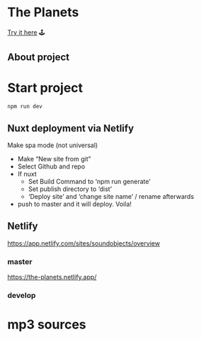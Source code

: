 # The Planets
[Try it here](https://the-planets.netlify.app/) 🕹

## About project

# Start project
```
npm run dev
```

## Nuxt deployment via Netlify
Make spa mode (not universal)

* Make “New site from git”
* Select Github and repo
* If nuxt
    * Set Build Command to ‘npm run generate’
    * Set publish directory to ‘dist’
    * ‘Deploy site’ and ‘change site name’ / rename afterwards
* push to master and it will deploy. Voila!

## Netlify
https://app.netlify.com/sites/soundobjects/overview

### master
https://the-planets.netlify.app/

### develop


# mp3 sources



<!--

Related project of mine
dev-konrad/misc/3DSceneAndControls

Mercury
https://ia600609.us.archive.org/19/items/Holst-ThePlanets/Mercurio.mp3

Venus
https://ia800609.us.archive.org/19/items/Holst-ThePlanets/Venus.mp3

Earth
snd/heartbeat.mp3

Mars
https://ia800609.us.archive.org/19/items/Holst-ThePlanets/Marte.mp3

Jupiter
https://ia800609.us.archive.org/19/items/Holst-ThePlanets/Jupiter.mp3

Saturn
https://ia800609.us.archive.org/19/items/Holst-ThePlanets/Saturno.mp3

Uranus
https://ia800609.us.archive.org/19/items/Holst-ThePlanets/Urano.mp3

Neptune
https://ia800609.us.archive.org/19/items/Holst-ThePlanets/Neptuno.mp3

All above are found at 
https://archive.org/details/Holst-ThePlanets/Marte.mp3

Other


Textures
http://planetpixelemporium.com/uranus.html

https://www.classicalmpr.org/story/2019/02/22/daily-download-gustav-holst--the-planets-venus-the-bringer-of-peace
https://archive.org/details/Holst-ThePlanets/Marte.mp3 -->